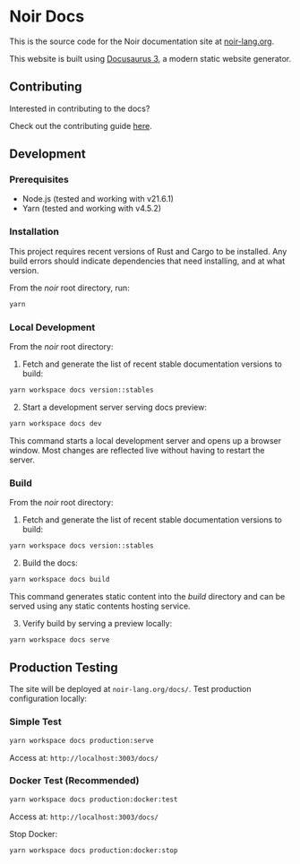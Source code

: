 # Noir Docs

This is the source code for the Noir documentation site at [noir-lang.org](https://noir-lang.org).

This website is built using [Docusaurus 3](https://docusaurus.io/), a modern static website
generator.

## Contributing

Interested in contributing to the docs?

Check out the contributing guide [here](../CONTRIBUTING.md).

## Development

### Prerequisites

- Node.js (tested and working with v21.6.1)
- Yarn (tested and working with v4.5.2)

### Installation

This project requires recent versions of Rust and Cargo to be installed.
Any build errors should indicate dependencies that need installing, and at what version.

From the _noir_ root directory, run:

```sh
yarn
```

### Local Development

From the _noir_ root directory:

1. Fetch and generate the list of recent stable documentation versions to build:

```sh
yarn workspace docs version::stables
```

2. Start a development server serving docs preview:

```sh
yarn workspace docs dev
```

This command starts a local development server and opens up a browser window. Most changes are
reflected live without having to restart the server.

### Build

From the _noir_ root directory:

1. Fetch and generate the list of recent stable documentation versions to build:

```sh
yarn workspace docs version::stables
```

2. Build the docs:

```sh
yarn workspace docs build
```

This command generates static content into the _build_ directory and can be served using any static
contents hosting service.

3. Verify build by serving a preview locally:

```sh
yarn workspace docs serve
```

## Production Testing

The site will be deployed at `noir-lang.org/docs/`. Test production configuration locally:

### Simple Test
```sh
yarn workspace docs production:serve
```
Access at: `http://localhost:3003/docs/`

### Docker Test (Recommended)
```sh
yarn workspace docs production:docker:test
```
Access at: `http://localhost:3003/docs/`

Stop Docker:
```sh
yarn workspace docs production:docker:stop
```

